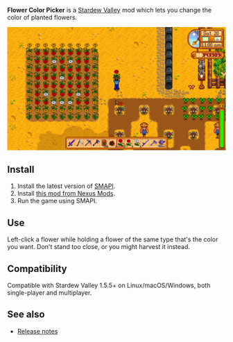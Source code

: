 ﻿**Flower Color Picker** is a [Stardew Valley](http://stardewvalley.net/) mod which lets you change
the color of planted flowers.

![](screenshot.png)

## Install
1. Install the latest version of [SMAPI](https://smapi.io).
2. Install [this mod from Nexus Mods](http://www.nexusmods.com/stardewvalley/mods/1229).
3. Run the game using SMAPI.

## Use
Left-click a flower while holding a flower of the same type that's the color you want. Don't stand
too close, or you might harvest it instead.

## Compatibility
Compatible with Stardew Valley 1.5.5+ on Linux/macOS/Windows, both single-player and multiplayer.

## See also
* [Release notes](release-notes.md)
